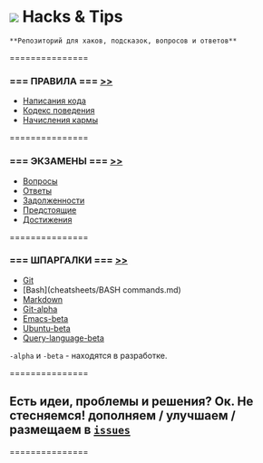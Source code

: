 ![](https://avatars0.githubusercontent.com/u/6559911?s=28) Hacks & Tips
===

```
**Репозиторий для хаков, подсказок, вопросов и ответов**
```
===============

### === ПРАВИЛА === [>>](RULES)

 - [Написания кода](RULES/CODING.md)
 - [Кодекс поведения](RULES/CULTURE.md)
 - [Начисления кармы](RULES/KARMA.md)

===============

### === ЭКЗАМЕНЫ === [>>](exams)

* [Вопросы](exams/questions.md)
* [Ответы](exams/answers.md)
* [Задолженности](exams/debt.md)
* [Предстоящие](exams/coming.md)
* [Достижения](Hacks-and-Tips/karma.md)

===============

### === ШПАРГАЛКИ === [>>](cheatsheets)

* [Git](cheatsheets/Git.md)
* [Bash](cheatsheets/BASH commands.md)
* [Markdown](cheatsheets/Markdown.md)
* [Git-alpha](cheatsheets/Git-alpha.md)
* [Emacs-beta](cheatsheets/Emacs-beta.md)
* [Ubuntu-beta](cheatsheets/Ubuntu-beta.md)
* [Query-language-beta](cheatsheets/Query-language-beta.md)

`-alpha` и `-beta` - находятся в разработке.

===============
## Есть идеи, проблемы и решения? Ок. Не стесняемся! дополняем / улучшаем / размещаем в [`issues`](https://github.com/soda-io/Hacks-and-Tips/issues/new)
===============

